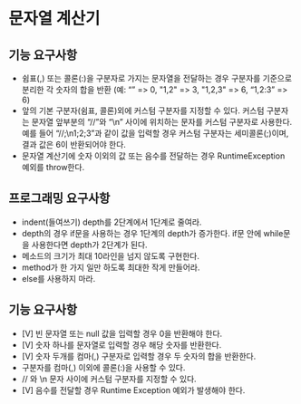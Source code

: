 # 문자열 계산기

## 기능 요구사항
- 쉼표(,) 또는 콜론(:)을 구분자로 가지는 문자열을 전달하는 경우 구분자를 기준으로 분리한 각 숫자의 합을 반환 (예: “” => 0, "1,2" => 3, "1,2,3" => 6, “1,2:3” => 6)
- 앞의 기본 구분자(쉼표, 콜론)외에 커스텀 구분자를 지정할 수 있다. 커스텀 구분자는 문자열 앞부분의 “//”와 “\n” 사이에 위치하는 문자를 커스텀 구분자로 사용한다. 예를 들어 “//;\n1;2;3”과 같이 값을 입력할 경우 커스텀 구분자는 세미콜론(;)이며, 결과 값은 6이 반환되어야 한다. 
- 문자열 계산기에 숫자 이외의 값 또는 음수를 전달하는 경우 RuntimeException 예외를 throw한다. 

## 프로그래밍 요구사항
- indent(들여쓰기) depth를 2단계에서 1단계로 줄여라.
- depth의 경우 if문을 사용하는 경우 1단계의 depth가 증가한다. if문 안에 while문을 사용한다면 depth가 2단계가 된다.
- 메소드의 크기가 최대 10라인을 넘지 않도록 구현한다.
- method가 한 가지 일만 하도록 최대한 작게 만들어라.
- else를 사용하지 마라.

## 기능 요구사항
- [V] 빈 문자열 또는 null 값을 입력할 경우 0을 반환해야 한다.
- [V] 숫자 하나를 문자열로 입력할 경우 해당 숫자를 반환한다.
- [V] 숫자 두개를 컴마(,) 구분자로 입력할 경우 두 숫자의 합을 반환한다.
- 구분자를 컴마(,) 이외에 콜론(:)을 사용할 수 있다.
- // 와 \n 문자 사이에 커스텀 구분자를 지정할 수 있다.
- [V] 음수를 전달할 경우 Runtime Exception 예외가 발생해야 한다.
